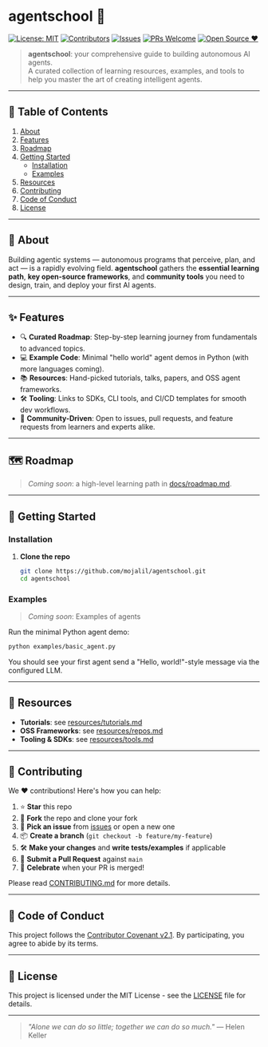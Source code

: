 # agentschool 🚀

[![License: MIT](https://img.shields.io/badge/License-MIT-yellow.svg)](https://opensource.org/licenses/MIT)
[![Contributors](https://img.shields.io/github/contributors/mojalil/agentschool)](https://github.com/mojalil/agentschool/graphs/contributors)
[![Issues](https://img.shields.io/github/issues/mojalil/agentschool)](https://github.com/mojalil/agentschool/issues)
[![PRs Welcome](https://img.shields.io/badge/PRs-welcome-brightgreen.svg)](#contributing)
[![Open Source ❤️](https://img.shields.io/badge/open%20source-friendly-blue.svg)](#)

> **agentschool**: your comprehensive guide to building autonomous AI agents.  
> A curated collection of learning resources, examples, and tools to help you master the art of creating intelligent agents.

---

## 📖 Table of Contents

1. [About](#about)  
2. [Features](#features)  
3. [Roadmap](#roadmap)  
4. [Getting Started](#getting-started)  
   - [Installation](#installation)  
   - [Examples](#examples)  
5. [Resources](#resources)  
6. [Contributing](#contributing)  
7. [Code of Conduct](#code-of-conduct)  
8. [License](#license)  

---

## 🤔 About

Building agentic systems — autonomous programs that perceive, plan, and act — is a rapidly evolving field. **agentschool** gathers the **essential learning path**, **key open-source frameworks**, and **community tools** you need to design, train, and deploy your first AI agents.

---

## ✨ Features

- 🔍 **Curated Roadmap**: Step-by-step learning journey from fundamentals to advanced topics.  
- 💻 **Example Code**: Minimal "hello world" agent demos in Python (with more languages coming).  
- 📚 **Resources**: Hand-picked tutorials, talks, papers, and OSS agent frameworks.  
- 🛠️ **Tooling**: Links to SDKs, CLI tools, and CI/CD templates for smooth dev workflows.  
- 🤝 **Community-Driven**: Open to issues, pull requests, and feature requests from learners and experts alike.

---

## 🗺️ Roadmap

> _Coming soon_: a high-level learning path in [docs/roadmap.md](docs/roadmap.md).

---

## 🚀 Getting Started

### Installation

1. **Clone the repo**  
   ```bash
   git clone https://github.com/mojalil/agentschool.git
   cd agentschool
   ```

### Examples

> _Coming soon_: Examples of agents

Run the minimal Python agent demo:

```bash
python examples/basic_agent.py
```

You should see your first agent send a "Hello, world!"-style message via the configured LLM.

---

## 📖 Resources

* **Tutorials**: see [resources/tutorials.md](resources/tutorials.md)
* **OSS Frameworks**: see [resources/repos.md](resources/repos.md)
* **Tooling & SDKs**: see [resources/tools.md](resources/tools.md)

---

## 🤝 Contributing

We ❤️ contributions! Here's how you can help:

1. ⭐️ **Star** this repo
2. 🍴 **Fork** the repo and clone your fork
3. 📝 **Pick an issue** from [issues](https://github.com/mojalil/agentschool/issues) or open a new one
4. 📦 **Create a branch** (`git checkout -b feature/my-feature`)
5. 🛠️ **Make your changes** and **write tests/examples** if applicable
6. 🔄 **Submit a Pull Request** against `main`
7. 🎉 **Celebrate** when your PR is merged!

Please read [CONTRIBUTING.md](CONTRIBUTING.md) for more details.

---

## 📜 Code of Conduct

This project follows the [Contributor Covenant v2.1](CODE_OF_CONDUCT.md). By participating, you agree to abide by its terms.

---

## 📄 License

This project is licensed under the MIT License - see the [LICENSE](LICENSE) file for details.

---

> *"Alone we can do so little; together we can do so much."*
> — Helen Keller


